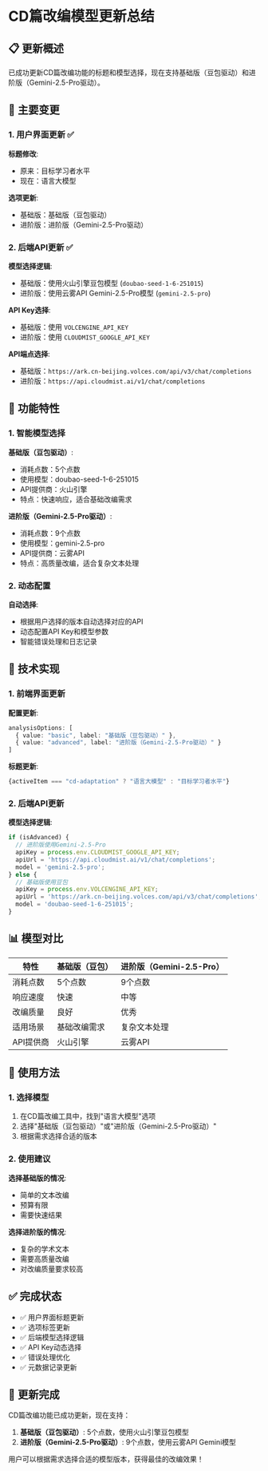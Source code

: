 # CD篇改编模型更新总结

## 📋 更新概述

已成功更新CD篇改编功能的标题和模型选择，现在支持基础版（豆包驱动）和进阶版（Gemini-2.5-Pro驱动）。

## 🔄 主要变更

### 1. 用户界面更新 ✅

**标题修改**:
- 原来：目标学习者水平
- 现在：语言大模型

**选项更新**:
- 基础版：基础版（豆包驱动）
- 进阶版：进阶版（Gemini-2.5-Pro驱动）

### 2. 后端API更新 ✅

**模型选择逻辑**:
- 基础版：使用火山引擎豆包模型 (`doubao-seed-1-6-251015`)
- 进阶版：使用云雾API Gemini-2.5-Pro模型 (`gemini-2.5-pro`)

**API Key选择**:
- 基础版：使用 `VOLCENGINE_API_KEY`
- 进阶版：使用 `CLOUDMIST_GOOGLE_API_KEY`

**API端点选择**:
- 基础版：`https://ark.cn-beijing.volces.com/api/v3/chat/completions`
- 进阶版：`https://api.cloudmist.ai/v1/chat/completions`

## 🎯 功能特性

### 1. 智能模型选择

**基础版（豆包驱动）**:
- 消耗点数：5个点数
- 使用模型：doubao-seed-1-6-251015
- API提供商：火山引擎
- 特点：快速响应，适合基础改编需求

**进阶版（Gemini-2.5-Pro驱动）**:
- 消耗点数：9个点数
- 使用模型：gemini-2.5-pro
- API提供商：云雾API
- 特点：高质量改编，适合复杂文本处理

### 2. 动态配置

**自动选择**:
- 根据用户选择的版本自动选择对应的API
- 动态配置API Key和模型参数
- 智能错误处理和日志记录

## 🔧 技术实现

### 1. 前端界面更新

**配置更新**:
```typescript
analysisOptions: [
  { value: "basic", label: "基础版（豆包驱动）" },
  { value: "advanced", label: "进阶版（Gemini-2.5-Pro驱动）" }
]
```

**标题更新**:
```typescript
{activeItem === "cd-adaptation" ? "语言大模型" : "目标学习者水平"}
```

### 2. 后端API更新

**模型选择逻辑**:
```typescript
if (isAdvanced) {
  // 进阶版使用Gemini-2.5-Pro
  apiKey = process.env.CLOUDMIST_GOOGLE_API_KEY;
  apiUrl = 'https://api.cloudmist.ai/v1/chat/completions';
  model = 'gemini-2.5-pro';
} else {
  // 基础版使用豆包
  apiKey = process.env.VOLCENGINE_API_KEY;
  apiUrl = 'https://ark.cn-beijing.volces.com/api/v3/chat/completions';
  model = 'doubao-seed-1-6-251015';
}
```

## 📊 模型对比

| 特性 | 基础版（豆包） | 进阶版（Gemini-2.5-Pro） |
|------|----------------|---------------------------|
| 消耗点数 | 5个点数 | 9个点数 |
| 响应速度 | 快速 | 中等 |
| 改编质量 | 良好 | 优秀 |
| 适用场景 | 基础改编需求 | 复杂文本处理 |
| API提供商 | 火山引擎 | 云雾API |

## 🚀 使用方法

### 1. 选择模型

1. 在CD篇改编工具中，找到"语言大模型"选项
2. 选择"基础版（豆包驱动）"或"进阶版（Gemini-2.5-Pro驱动）"
3. 根据需求选择合适的版本

### 2. 使用建议

**选择基础版的情况**:
- 简单的文本改编
- 预算有限
- 需要快速结果

**选择进阶版的情况**:
- 复杂的学术文本
- 需要高质量改编
- 对改编质量要求较高

## ✅ 完成状态

- ✅ 用户界面标题更新
- ✅ 选项标签更新
- ✅ 后端模型选择逻辑
- ✅ API Key动态选择
- ✅ 错误处理优化
- ✅ 元数据记录更新

## 🎉 更新完成

CD篇改编功能已成功更新，现在支持：

1. **基础版（豆包驱动）**: 5个点数，使用火山引擎豆包模型
2. **进阶版（Gemini-2.5-Pro驱动）**: 9个点数，使用云雾API Gemini模型

用户可以根据需求选择合适的模型版本，获得最佳的改编效果！








